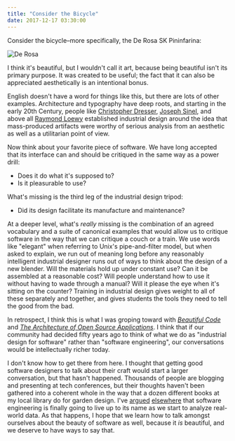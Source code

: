 ```yaml
---
title: "Consider the Bicycle"
date: 2017-12-17 03:30:00
---
```


Consider the bicycle–more specifically,
the De Rosa SK Pininfarina:

![De Rosa]({{site.github.url}}/files/2017/12/derosa.jpg)

I think it's beautiful,
but I wouldn't call it art,
because being beautiful isn't its primary purpose.
It was created to be useful;
the fact that it can also be appreciated aesthetically is an intentional bonus.

English doesn't have a word for things like this,
but there are lots of other examples.
Architecture and typography have deep roots,
and starting in the early 20th Century,
people like [Christopher Dresser](https://en.wikipedia.org/wiki/Christopher_Dresser),
[Joseph Sinel](https://en.wikipedia.org/wiki/Joseph_Claude_Sinel),
and above all [Raymond Loewy](https://en.wikipedia.org/wiki/Raymond_Loewy)
established industrial design around the idea that
mass-produced artifacts were worthy of serious analysis
from an aesthetic as well as a utilitarian point of view.

Now think about your favorite piece of software.
We have long accepted that its interface can and should be critiqued
in the same way as a power drill:

- Does it do what it's supposed to?
- Is it pleasurable to use?

What's missing is the third leg of the industrial design tripod:

- Did its design facilitate its manufacture and maintenance?

At a deeper level,
what's *really* missing is the combination of an agreed vocabulary and a suite of canonical examples
that would allow us to critique software
in the way that we can critique a couch or a train.
We use words like "elegant" when referring to Unix's pipe-and-filter model,
but when asked to explain,
we run out of meaning long before any reasonably intelligent industrial designer
runs out of ways to think about the design of a new blender.
Will the materials hold up under constant use?
Can it be assembled at a reasonable cost?
Will people understand how to use it without having to wade through a manual?
Will it please the eye when it's sitting on the counter?
Training in industrial design gives weight to all of these separately and together,
and gives students the tools they need to tell the good from the bad.

In retrospect,
I think this is what I was groping toward with
*[Beautiful Code](https://www.amazon.com/Beautiful-Code-Leading-Programmers-Practice/dp/0596510047/)*
and *[The Architecture of Open Source Applications](http://aosabook.org)*.
I think that if our community had decided fifty years ago to think of what we do as
"industrial design for software"
rather than "software engineering",
our conversations would be intellectually richer today.

I don't know how to get there from here.
I thought that getting good software designers to talk about their craft would start a larger conversation,
but that hasn't happened.
Thousands of people are blogging and presenting at tech conferences,
but their thoughts haven't been gathered into a coherent whole
in the way that a dozen different books at my local library do for garden design.
I've [argued]({{site.github.url}}/2014/10/02/a-better-software-engineering-course.html)
[elsewhere](https://vimeo.com/246347756)
that software engineering is finally going to live up to its name
as we start to analyze real-world data.
As that happens,
I hope that we learn how to talk amongst ourselves about the beauty of software as well,
because it *is* beautiful,
and we deserve to have ways to say that.
